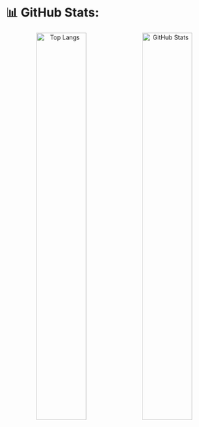 
# 📊 GitHub Stats:

<p align="center">
  <img src="https://github-readme-stats.vercel.app/api/top-langs/?username=marcelo1080p&theme=dark&hide_border=false&include_all_commits=true&count_private=true&layout=compact" alt="Top Langs" width="48%" />
  <img src="https://github-readme-stats.vercel.app/api?username=marcelo1080p&theme=dark&hide_border=false&include_all_commits=true&count_private=true" alt="GitHub Stats" width="48%" />
</p>
